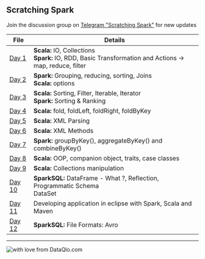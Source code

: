 ## Scratching Spark

Join the discussion group on [Telegram "Scratching Spark"](https://t.me/joinchat/HJenjxF74FTWE8M4E3qzWQ) for new updates

File|Details
---|---
[Day 1](https://github.com/AbhishekSolanki/learn/blob/master/spark/training/day1.scala)|**Scala:** IO, Collections <br> **Spark:** IO, RDD, Basic Transformation and Actions  -> map, reduce, filter
[Day 2](https://github.com/AbhishekSolanki/learn/blob/master/spark/training/day2.scala)|**Spark:** Grouping, reducing, sorting, Joins <br> **Scala:** options
[Day 3](https://github.com/AbhishekSolanki/learn/blob/master/spark/training/day3.scala)|**Scala:** Sorting, Filter, Iterable, Iterator <br> **Spark:** Sorting & Ranking
[Day 4](https://github.com/AbhishekSolanki/learn/blob/master/spark/training/day4.scala)|**Scala:** fold, foldLeft, foldRight, foldByKey
[Day 5](https://github.com/AbhishekSolanki/learn/blob/master/spark/training/day5.scala)|**Scala:** XML Parsing
[Day 6](https://github.com/AbhishekSolanki/learn/blob/master/spark/training/day6.scala)|**Scala:** XML Methods
[Day 7](https://github.com/AbhishekSolanki/learn/blob/master/spark/training/day7.scala)|**Spark:** groupByKey(), aggregateByKey() and combineByKey()
[Day 8](https://github.com/AbhishekSolanki/learn/blob/master/spark/training/day8.scala)|**Scala:** OOP, companion object, traits, case classes
[Day 9](https://github.com/AbhishekSolanki/learn/blob/master/spark/training/day9.scala)|**Scala:** Collections manipulation
[Day 10](https://github.com/AbhishekSolanki/learn/blob/master/spark/training/day10.scala)|**SparkSQL:** DataFrame - What ?, Reflection, Programmatic Schema <br> DataSet
[Day 11](https://github.com/AbhishekSolanki/learn/blob/master/spark/training/day11.scala)|Developing application in eclipse with Spark, Scala and Maven
[Day 12](https://github.com/AbhishekSolanki/learn/blob/master/spark/training/day12.scala)|**SparkSQL:** File Formats: Avro


---
![with love from DataQlo.com](http://dataqlo.com/wp-content/uploads/2018/01/cropped-DataQlo-32x32.png "with love from DataQlo.com")